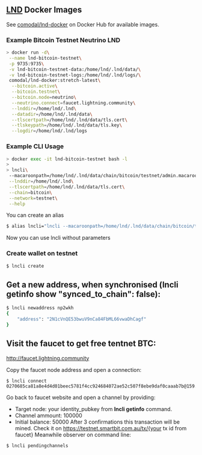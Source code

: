 ## [LND](https://github.com/LightningNetwork/lnd) Docker Images

See [comodal/lnd-docker](https://hub.docker.com/r/comodal/lnd-docker/tags/) on Docker Hub for available images.

### Example Bitcoin Testnet Neutrino LND

```sh
> docker run -d\
 --name lnd-bitcoin-testnet\
 -p 9735:9735\
 -v lnd-bitcoin-testnet-data:/home/lnd/.lnd/data/\
 -v lnd-bitcoin-testnet-logs:/home/lnd/.lnd/logs/\
 comodal/lnd-docker:stretch-latest\
  --bitcoin.active\
  --bitcoin.testnet\
  --bitcoin.node=neutrino\
  --neutrino.connect=faucet.lightning.community\
  --lnddir=/home/lnd/.lnd\
  --datadir=/home/lnd/.lnd/data\
  --tlscertpath=/home/lnd/.lnd/data/tls.cert\
  --tlskeypath=/home/lnd/.lnd/data/tls.key\
  --logdir=/home/lnd/.lnd/logs
```

### Example CLI Usage

```sh
> docker exec -it lnd-bitcoin-testnet bash -l
>
> lncli\
 --macaroonpath=/home/lnd/.lnd/data/chain/bitcoin/testnet/admin.macaroon\
 --lnddir=/home/lnd/.lnd\
 --tlscertpath=/home/lnd/.lnd/data/tls.cert\
 --chain=bitcoin\
 --network=testnet\
 --help
```

You can create an alias

```sh
$ alias lncli="lncli --macaroonpath=/home/lnd/.lnd/data/chain/bitcoin/testnet/admin.macaroon --lnddir=/home/lnd/.lnd --tlscertpath=/home/lnd/.lnd/data/tls.cert --chain=bitcoin --network=testnet"
```
Now you can use lncli without parameters

### Create wallet on testnet
```sh
$ lncli create
```

## Get a new address, when synchronised (lncli getinfo show **"synced_to_chain": false**):
```sh
$ lncli newaddress np2wkh
{
    "address": "2N1cVnQE53bwuV9nCa84FbML66vwaDhCagf"
}
```

## Visit the faucet to get free tentnet BTC:
http://faucet.lightning.community

Copy the faucet node address and open a connection:
```
$ lncli connect 0270685ca81a8e4d4d01beec5781f4cc924684072ae52c507f8ebe9daf0caaab7b@159.203.125.125
```
Go back to faucet website and open a channel by providing:
* Target node: your identity_pubkey from **lncli getinfo** command.
* Channel ammount: 100000
* Initial balance: 50000 
After 3 confirmations this transaction will be mined. Check it on 
https://testnet.smartbit.com.au/tx/{your tx id from faucet}
Meanwhile observer on command line:
```sh
$ lncli pendingchannels
```
